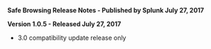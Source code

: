 **Safe Browsing Release Notes - Published by Splunk July 27, 2017**


**Version 1.0.5 - Released July 27, 2017**

* 3.0 compatibility update release only
